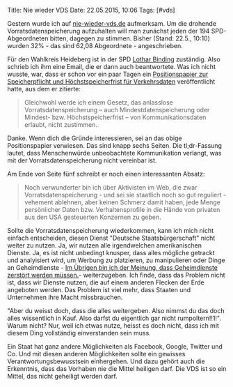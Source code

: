 Title: Nie wieder VDS
Date: 22.05.2015, 10:06
Tags: [#vds]

Gestern wurde ich auf [nie-wieder-vds.de](https://nie-wieder-vds.de) aufmerksam. Um die drohende Vorratsdatenspeicherung aufzuhalten will man zunächst jeden der 194  SPD-Abgeordneten bitten, dagegen zu stimmen. Bisher (Stand: 22.5., 10:10) wurden 32% - das sind 62,08 Abgeordnete - angeschrieben.

Für den Wahlkreis Heideberg ist in der SPD [Lothar Binding](https://de.wikipedia.org/wiki/Lothar_Binding) zuständig. Also schrieb ich ihm eine Email, die er dann auch beantwortete. Was ich nicht wusste, war, dass er schon vor ein paar Tagen ein [Positionspapier zur Speicherpflicht und Höchstspeicherfrist für Verkehrsdaten](http://www.lothar-binding.de/fileadmin/downloads/pdf/Briefe/Position_VDS_BindingL.pdf) veröffentlicht hatte, aus dem er zitierte:

> Gleichwohl werde ich einem Gesetz, das anlasslose Vorratsdatenspeicherung – auch Mindestdatenspeicherung oder Mindest- bzw. Höchstspeicherfrist – von Kommunikationsdaten erlaubt, nicht zustimmen.

Danke. Wenn dich die Gründe interessieren, sei an das obige Positionspapier verwiesen. Das sind knapp sechs Seiten. Die tl;dr-Fassung lautet, dass Menschenwürde unbeobachtete Kommunikation verlangt, was mit der Vorratsdatenspeicherung nicht vereinbar ist.

Am Ende von Seite fünf schreibt er noch einen interessanten Absatz:

> Noch verwunderter bin ich über Aktivisten im Web, die zwar Vorratsdatenspeicherung - und sei sie staatlich noch so gut reguliert - vehement ablehnen, aber keinen Schmerz damit haben, jede Menge persönlicher Daten bzw. Verhaltensprofile in die Hände von privaten aus den USA gesteuerten Konzernen zu geben. 

Sollte die Vorratsdatenspeicherung wiederkommen, kann ich mich nicht einfach entscheiden, diesen Dienst "Deutsche Staatsbürgerschaft" nicht weiter zu nutzen. Ja, wir nutzen alle irgendwelchen amerikanischen Dienste. Ja, es ist nicht unbedingt knusper, dass alles mögliche getrackt und analyisiert wird, um Werbung zu platzieren, zu manipulieren oder Dinge an Geheimdienste - [Im Übrigen bin ich der Meinung, dass Geheimdienste zerstört werden müssen.](https://bullenscheisse.de/2015/zweck-und-mittel/)- weiterzugeben. Ich finde, dass das Problem nicht ist, dass wir Dienste nutzen, die auf einem anderen Flecken der Erde angeboten werden. Das Problem ist viel mehr, dass Staaten und Unternehmen ihre Macht missbrauchen.

"Aber du weisst doch, dass die alles weitergeben. Also nimmst du das doch alles wissentlich in Kauf. Also darfst du eigentlich gar nicht rumpoltern!!1!". Warum nicht? Nur, weil ich etwas nutze, heisst es doch nicht, dass ich mit diesem Ding vollständig einverstanden sein muss.

Ein Staat hat ganz andere Möglichkeiten als Facebook, Google, Twitter und Co. Und mit diesen anderen Möglichkeiten sollte ein gewisses Verantwortungsbewusstsein einhergehen. Und dazu gehört auch die Erkenntnis, dass das Vorhaben nie die Mittel heiligen darf. Die VDS ist so ein Mittel, das nicht geheiligt werden darf.
